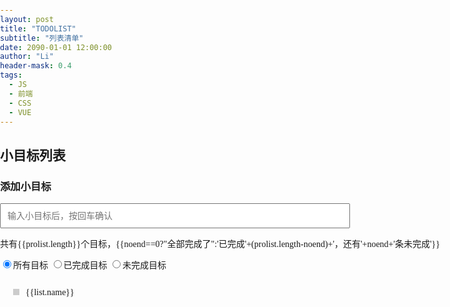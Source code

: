 ```yaml
---
layout: post
title: "TODOLIST"
subtitle: "列表清单"
date: 2090-01-01 12:00:00
author: "Li"
header-mask: 0.4
tags:
  - JS
  - 前端
  - CSS
  - VUE
---
```



<!DOCTYPE html>
<html>
<head>
    <meta charset="UTF-8">
    <title></title>
    <style>
        body{font-family: "微软雅黑";font-size: 14px;}
        input{font-size: 14px;}
        body,ul,div,html{padding: 0;margin: 0;}
        .hidden{display: none;}
        .main{width: 800px;margin: 0 auto;}
        li{list-style-type: none;line-height: 40px;position: relative;border: 1px solid transparent;padding: 0 20px;}
        li .status-span{display: block;width: 10px;height: 10px;background: #ccc;margin: 14px 10px 0 0 ;float: left;}
        li .status-span.status-end{
            background: #09f;
        }
        li .close{position: absolute;color: #f00;font-size: 20px;line-height: 40px;height: 40px;right: 20px;cursor: pointer;display: none;top: 0;}
        li:hover{border: 1px solid #09f;}
        li:hover .close{display: block;}
        li div{display: block;}
        li.eidting div{display: none;}
        li .text2{height: 40px;padding-left: 10px;box-sizing: border-box;margin-left: 10px;width: 80%;display: none;}
        li.eidting .text2{display: block;}
        li .text-keyword{height: 40px;padding-left: 10px;box-sizing: border-box;margin-left: 10px;width: 80%;display: none;}
        .text-keyword{box-sizing: border-box;width: 70%;height: 40px;padding-left: 10px;outline: none;}
    </style>
</head>
<body>
<div id="app" class="main">
    <h2>小目标列表</h2>
    <div class="list">
        <h3>添加小目标</h3>
        <input type="text" class="text-keyword" placeholder="输入小目标后，按回车确认" @keyup.13='addList' v-model="addText"/>
        <!--如果noend等于0，就是全部完成了就显示‘全部完成了’，如果没有就是显示已完成多少条（prolist.length-noend）和未完成多少条（noend）-->
        <p>共有{{prolist.length}}个目标，{{noend==0?"全部完成了":'已完成'+(prolist.length-noend)+'，还有'+noend+'条未完成'}}</p>
        <p>
            <input type="radio" name="chooseType" id="1" checked="true" @click='chooseList(1)'/><label for="1">所有目标</label>
            <input type="radio" name="chooseType" id="2" @click='chooseList(2)'/><label for="2">已完成目标</label>
            <input type="radio" name="chooseType" id="3" @click='chooseList(3)'/><label for="3">未完成目标</label>
        </p>
    </div>
    <ul>
        <li class="li1" v-for="(list,index) in newList" :class="{'eidting':curIndex===index}">
            <div>
                <span class="status-span" @click="changeType(index)" :class="{'status-end':list.status}"></span>
                <span @dblclick="curIndex=index">{{list.name}}</span>
                <span class="close" @click='delectList(list)'>X</span>
            </div>
            <input type="text" class="text2" v-model='list.name' @keyup.esc='cancelEdit(list)' @blur='edited' @focus='editBefore(list.name)' @keyup.enter='edited' v-focus/>
        </li>
    </ul>
</div>
</body>
<script type="text/javascript" src="https://unpkg.com/vue"></script>
<script type="text/javascript">
    new Vue({
        el: "#app",
        data: {
            addText:'',
            //name-名称,status-完成状态
            prolist:[            
            ],
            newList:[],
            curIndex:'',
            beforeEditText:"",
            curType:0
        },
        computed:{
            //计算属性，返回未完成目标的条数，就是数组里面status=false的条数
            noend:function(){
                return this.prolist.filter(function(item){
                    return !item.status
                }).length;
            }
        },
        methods:{
            addList(){
                //添加进来默认status=false,就是未完成状态
                this.prolist.push({
                    name:this.addText,
                    status:false
                });
                //添加后，清空addText
                this.addText="";
            },
            chooseList(type){
                //type=1时，选择所有目标
                //type=2时，选择所有已完成目标
                //type=3时，选择所有未完成目标
                this.curType=type;
                switch(type){
                    case 1:this.newList=this.prolist;break;
                    case 2:this.newList=this.prolist.filter(function(item){return item.status});break;
                    case 3:this.newList=this.prolist.filter(function(item){return !item.status});break;
                }
            },
            /*改变单条数据的完成状态*/
            changeType(index){
                this.newList[index].status=!this.newList[index].status;
                //更新数据
                this.chooseList(this.curType);
            },
            delectList(list){
                var index=this.prolist.indexOf(list);
                //根据索引，删除数组某一项
                this.prolist.splice(index,1);
                //更新newList  newList可能经过this.prolist.filter()赋值，这样的话，删除了prolist不会影响到newList  那么就要手动更新newList
                //this.newList=this.prolist;
                this.chooseList(this.curType);
            },
            //修改前
            editBefore(name){
                //先记录当前项（比如这一项，{name:"HTML5",status:false}）
                //beforeEditText="HTML5"
                this.beforeEditText=name;
            },
            //修改完成后
            edited(){
                //修改完了，设置curIndex=""，这样输入框就隐藏，其它元素就会显示。因为在li元素 写了：:class="{'eidting':curIndex===index}"  当curIndex不等于index时，eidting类名就清除了！
                //输入框利用v-model绑定了当前项（比如这一项，{name:"HTML5",status:false}）的name,当在输入框编辑的时候，比如改成‘HTML’,实际上当前项的name已经变成了‘HTML’，所以，这一步只是清除eidting类名，隐藏输入框而已
                //还有一个要注意的就是虽然li遍历的是newList，比如改了newList的这一项（{name:"HTML5",status:false}），比如改成这样（{name:"HTML",status:true}）。实际上prolist的这一项（{name:"HTML5",status:false}），也会被改成（{name:"HTML",status:true}）。因为这里是一个对象，而且公用一个堆栈！修改其中一个，另一个会被影响到
                this.curIndex="";
            },
            //取消修改
            cancelEdit(val){
                //上面说了输入框利用v-model绑定了当前项（比如这一项，{name:"HTML5",status:false}）的name,当在输入框编辑的时候，比如改成‘HTML’,实际上当前项的name已经变成了‘HTML’，所以，这一步就是把之前保存的beforeEditText赋值给当前项的name属性，起到一个恢复原来值得作用！
                val.name=this.beforeEditText;
                this.curIndex="";
            }
        },
        mounted(){
            //初始化，把prolist赋值给newList。默认显示所有目标
            this.newList=this.prolist;
        },
        directives:{
            "focus":{
                update(el){
                    el.focus();
                }
            }
        }
    });
</script>
</html>